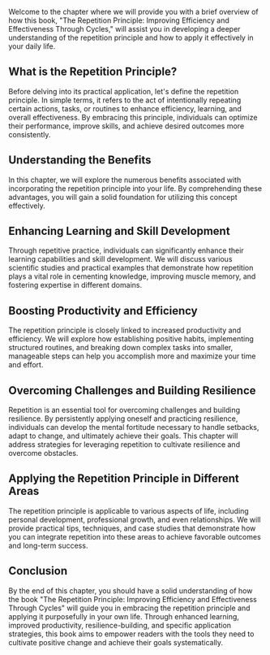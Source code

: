 
Welcome to the chapter where we will provide you with a brief overview of how this book, "The Repetition Principle: Improving Efficiency and Effectiveness Through Cycles," will assist you in developing a deeper understanding of the repetition principle and how to apply it effectively in your daily life.

What is the Repetition Principle?
---------------------------------

Before delving into its practical application, let's define the repetition principle. In simple terms, it refers to the act of intentionally repeating certain actions, tasks, or routines to enhance efficiency, learning, and overall effectiveness. By embracing this principle, individuals can optimize their performance, improve skills, and achieve desired outcomes more consistently.

Understanding the Benefits
--------------------------

In this chapter, we will explore the numerous benefits associated with incorporating the repetition principle into your life. By comprehending these advantages, you will gain a solid foundation for utilizing this concept effectively.

Enhancing Learning and Skill Development
----------------------------------------

Through repetitive practice, individuals can significantly enhance their learning capabilities and skill development. We will discuss various scientific studies and practical examples that demonstrate how repetition plays a vital role in cementing knowledge, improving muscle memory, and fostering expertise in different domains.

Boosting Productivity and Efficiency
------------------------------------

The repetition principle is closely linked to increased productivity and efficiency. We will explore how establishing positive habits, implementing structured routines, and breaking down complex tasks into smaller, manageable steps can help you accomplish more and maximize your time and effort.

Overcoming Challenges and Building Resilience
---------------------------------------------

Repetition is an essential tool for overcoming challenges and building resilience. By persistently applying oneself and practicing resilience, individuals can develop the mental fortitude necessary to handle setbacks, adapt to change, and ultimately achieve their goals. This chapter will address strategies for leveraging repetition to cultivate resilience and overcome obstacles.

Applying the Repetition Principle in Different Areas
----------------------------------------------------

The repetition principle is applicable to various aspects of life, including personal development, professional growth, and even relationships. We will provide practical tips, techniques, and case studies that demonstrate how you can integrate repetition into these areas to achieve favorable outcomes and long-term success.

Conclusion
----------

By the end of this chapter, you should have a solid understanding of how the book "The Repetition Principle: Improving Efficiency and Effectiveness Through Cycles" will guide you in embracing the repetition principle and applying it purposefully in your own life. Through enhanced learning, improved productivity, resilience-building, and specific application strategies, this book aims to empower readers with the tools they need to cultivate positive change and achieve their goals systematically.
